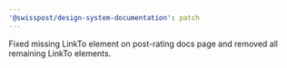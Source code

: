 ```yaml
---
'@swisspost/design-system-documentation': patch
---
```


Fixed missing LinkTo element on post-rating docs page and removed all remaining LinkTo elements.
